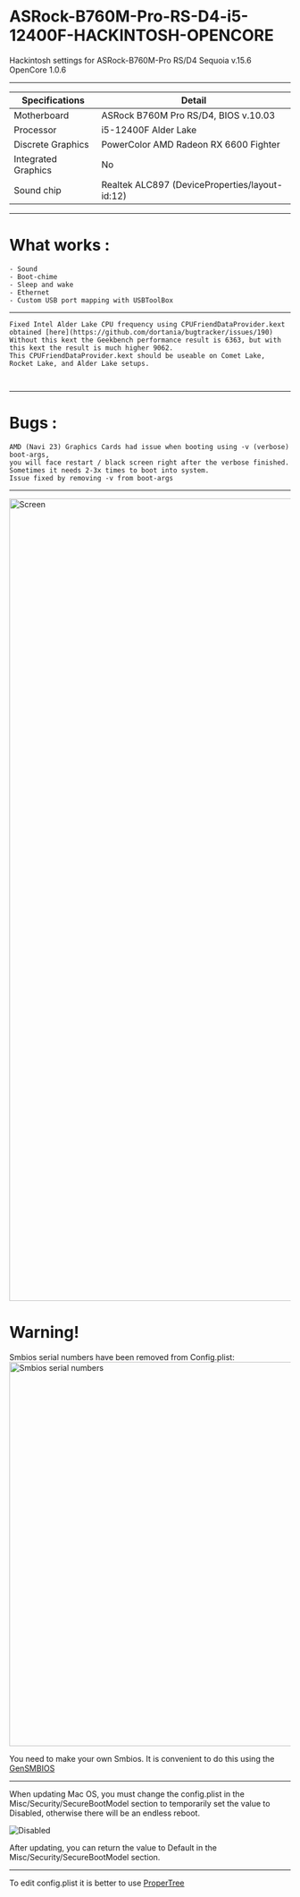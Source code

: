# ASRock-B760M-Pro-RS-D4-i5-12400F-HACKINTOSH-OPENCORE
Hackintosh settings for ASRock-B760M-Pro RS/D4 Sequoia v.15.6 OpenCore 1.0.6
_________________________________
| Specifications | Detail                                                  |
| ------------------- | ------------------------------------------- |
| Motherboard | ASRock B760M Pro RS/D4, BIOS v.10.03 |
| Processor | i5-12400F Alder Lake |
| Discrete Graphics | PowerColor AMD Radeon RX 6600 Fighter |
| Integrated Graphics | No |
| Sound chip | Realtek ALC897 (DeviceProperties/layout-id:12) |
_________________________________

# What works : 
```
- Sound
- Boot-chime
- Sleep and wake
- Ethernet
- Custom USB port mapping with USBToolBox
```
_________________________________
```
Fixed Intel Alder Lake CPU frequency using CPUFriendDataProvider.kext obtained [here](https://github.com/dortania/bugtracker/issues/190)
Without this kext the Geekbench performance result is 6363, but with this kext the result is much higher 9062.
This CPUFriendDataProvider.kext should be useable on Comet Lake, Rocket Lake, and Alder Lake setups.



```
_________________________________

# Bugs : 
```
AMD (Navi 23) Graphics Cards had issue when booting using -v (verbose) boot-args,
you will face restart / black screen right after the verbose finished.
Sometimes it needs 2-3x times to boot into system.
Issue fixed by removing -v from boot-args
```
_________________________________
<img width="1420" height="1435" alt="Screen" src="https://github.com/user-attachments/assets/d0323225-9d53-4577-93b4-60035c180801" />


# Warning!
Smbios serial numbers have been removed from Config.plist:
<img width="1092" height="687" alt="Smbios serial numbers" src="https://github.com/user-attachments/assets/8db51eef-e8fa-41e5-8b23-7b4219d51e6a" />

You need to make your own Smbios. It is convenient to do this using the [GenSMBIOS](https://github.com/corpnewt/GenSMBIOS)
_________________________________
When updating Mac OS, you must change the config.plist in the Misc/Security/SecureBootModel section to temporarily set the value to Disabled, otherwise there will be an endless reboot.

![Disabled](https://github.com/user-attachments/assets/8c9835c9-a4f5-444b-9333-03335fbacb4f)

After updating, you can return the value to Default in the Misc/Security/SecureBootModel section.
_________________________________
To edit config.plist it is better to use [ProperTree](https://github.com/corpnewt/ProperTree)
